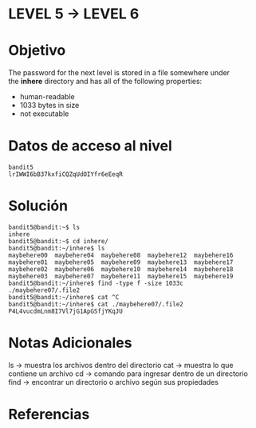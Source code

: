 # LEVEL 5 → LEVEL 6

# Objetivo
The password for the next level is stored in a file somewhere under the **inhere** directory and has all of the following properties:

- human-readable
- 1033 bytes in size
- not executable
# Datos de acceso al nivel
```
bandit5
lrIWWI6bB37kxfiCQZqUdOIYfr6eEeqR
```
# Solución
```
bandit5@bandit:~$ ls
inhere
bandit5@bandit:~$ cd inhere/
bandit5@bandit:~/inhere$ ls
maybehere00  maybehere04  maybehere08  maybehere12  maybehere16
maybehere01  maybehere05  maybehere09  maybehere13  maybehere17
maybehere02  maybehere06  maybehere10  maybehere14  maybehere18
maybehere03  maybehere07  maybehere11  maybehere15  maybehere19
bandit5@bandit:~/inhere$ find -type f -size 1033c
./maybehere07/.file2
bandit5@bandit:~/inhere$ cat ^C
bandit5@bandit:~/inhere$ cat ./maybehere07/.file2
P4L4vucdmLnm8I7Vl7jG1ApGSfjYKqJU
```
# Notas Adicionales
ls → muestra los archivos dentro del directorio
cat → muestra lo que contiene un archivo
cd → comando para ingresar dentro de un directorio
find → encontrar un directorio o archivo según sus propiedades
# Referencias